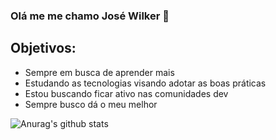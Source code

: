 ### Olá me me chamo José Wilker 👋

## Objetivos:

- Sempre em busca de aprender mais
- Estudando as tecnologias visando adotar as boas práticas 
- Estou buscando ficar ativo nas comunidades dev
- Sempre busco dá o meu melhor

![Anurag's github stats](https://github-readme-stats.vercel.app/api?username=wilker123&show_icons=true&theme=radical)




